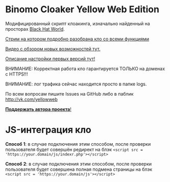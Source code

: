 # Binomo Cloaker Yellow Web Edition
Модифицированный скрипт клоакинга, изначально найденный на просторах [Black Hat World](http://blackhatworld.com).

[Стрим на котором подробно разобрана кло со всеми функциями](https://www.youtube.com/watch?v=XMua15r2dwg&feature=youtu.be)

[Видео с обзором новых возможностей тут.](https://www.youtube.com/watch?v=x-Z2Y4lEOc0&t=656s)

[Описание настройки первых версий тут!](https://yellowweb.top/%d0%ba%d0%bb%d0%be%d0%b0%d0%ba%d0%b8%d0%bd%d0%b3-%d0%b4%d0%bb%d1%8f-%d0%b1%d0%b5%d0%b4%d0%bd%d0%be%d0%b3%d0%be-%d0%bd%d0%be-%d1%83%d0%bc%d0%bd%d0%be%d0%b3%d0%be-%d0%b0%d1%80%d0%b1%d0%b8%d1%82%d1%80/)


ВНИМАНИЕ: Корректная работа кло гарантируется ТОЛЬКО на доменах с HTTPS!!!

ВНИМАНИЕ: лог трафика сейчас находится просто в папке logs.

По всем вопросам пишите Issues на GitHub либо в паблик http://vk.com/yellowweb

[**Поддержать автора проекта**!](https://capu.st/yellowweb)


# JS-интеграция кло
**Способ 1**: в случае подключения этим способом, после проверки пользователя будет совершён редирект на блэк
`<script src = 'https://your.domain/js/indexr.php'></script>`

**Способ 2**: в случае подключения этим способом, после проверки пользователя будет совершена полная подмена страницы на блэк
`<script src = 'https://your.domain/js'></script>`
